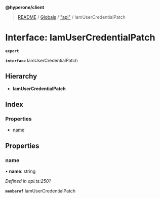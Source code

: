 **@hyperone/client**

> [README](../README.md) / [Globals](../globals.md) / ["api"](../modules/_api_.md) / IamUserCredentialPatch

# Interface: IamUserCredentialPatch

**`export`** 

**`interface`** IamUserCredentialPatch

## Hierarchy

* **IamUserCredentialPatch**

## Index

### Properties

* [name](_api_.iamusercredentialpatch.md#name)

## Properties

### name

•  **name**: string

*Defined in api.ts:2501*

**`memberof`** IamUserCredentialPatch
